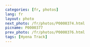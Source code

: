```yaml
---
categories: [fr, photos]
lang: fr
layout: photo
next_photo: /fr/photos/P0000374.html
picname: P0000377
prev_photo: /fr/photos/P0000376.html
tags: [Hyena Track]
---
```


